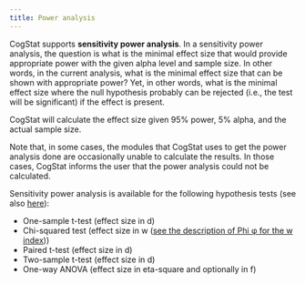 ```yaml
---
title: Power analysis
---
```

CogStat supports **sensitivity power analysis**. In a sensitivity power analysis, the question is what is the minimal effect size that would provide appropriate power with the given alpha level and sample size. In other words, in the current analysis, what is the minimal effect size that can be shown with appropriate power? Yet, in other words, what is the minimal effect size where the null hypothesis probably can be rejected (i.e., the test will be significant) if the effect is present.

CogStat will calculate the effect size given 95% power, 5% alpha, and the actual sample size.

Note that, in some cases, the modules that CogStat uses to get the power analysis done are occasionally unable to calculate the results. In those cases, CogStat informs the user that the power analysis could not be calculated.

Sensitivity power analysis is available for the following hypothesis tests (see also [here](https://github.com/cogstat/cogstat/issues/120#issuecomment-602016775)):

- One-sample t-test (effect size in d)
- Chi-squared test (effect size in w ([see the description of Phi φ for the w index](http://www.real-statistics.com/chi-square-and-f-distributions/effect-size-chi-square/)))
- Paired t-test (effect size in d)
- Two-sample t-test (effect size in d)
- One-way ANOVA (effect size in eta-square and optionally in f)
